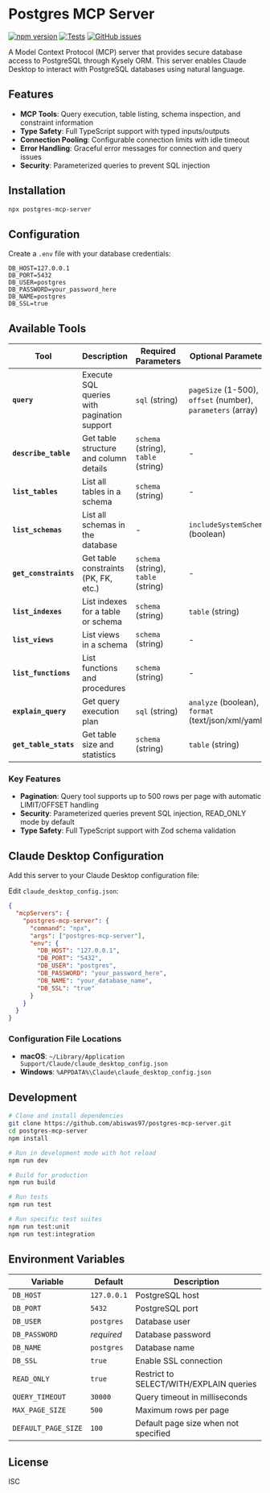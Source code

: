 # Postgres MCP Server

[![npm version](https://badge.fury.io/js/postgres-mcp-server.svg)](https://www.npmjs.com/package/postgres-mcp-server)
[![Tests](https://github.com/abiswas97/postgres-mcp-server/actions/workflows/test.yml/badge.svg)](https://github.com/abiswas97/postgres-mcp-server/actions/workflows/test.yml)
[![GitHub issues](https://img.shields.io/github/issues/abiswas97/postgres-mcp-server)](https://github.com/abiswas97/postgres-mcp-server/issues)

A Model Context Protocol (MCP) server that provides secure database access to PostgreSQL through Kysely ORM. This server enables Claude Desktop to interact with PostgreSQL databases using natural language.

## Features

- **MCP Tools**: Query execution, table listing, schema inspection, and constraint information
- **Type Safety**: Full TypeScript support with typed inputs/outputs
- **Connection Pooling**: Configurable connection limits with idle timeout
- **Error Handling**: Graceful error messages for connection and query issues
- **Security**: Parameterized queries to prevent SQL injection

## Installation

```bash
npx postgres-mcp-server
```

## Configuration

Create a `.env` file with your database credentials:

```env
DB_HOST=127.0.0.1
DB_PORT=5432
DB_USER=postgres
DB_PASSWORD=your_password_here
DB_NAME=postgres
DB_SSL=true
```

## Available Tools

| Tool                  | Description                                 | Required Parameters                 | Optional Parameters                                         |
| --------------------- | ------------------------------------------- | ----------------------------------- | ----------------------------------------------------------- |
| **`query`**           | Execute SQL queries with pagination support | `sql` (string)                      | `pageSize` (1-500), `offset` (number), `parameters` (array) |
| **`describe_table`**  | Get table structure and column details      | `schema` (string), `table` (string) | -                                                           |
| **`list_tables`**     | List all tables in a schema                 | `schema` (string)                   | -                                                           |
| **`list_schemas`**    | List all schemas in the database            | -                                   | `includeSystemSchemas` (boolean)                            |
| **`get_constraints`** | Get table constraints (PK, FK, etc.)        | `schema` (string), `table` (string) | -                                                           |
| **`list_indexes`**    | List indexes for a table or schema          | `schema` (string)                   | `table` (string)                                            |
| **`list_views`**      | List views in a schema                      | `schema` (string)                   | -                                                           |
| **`list_functions`**  | List functions and procedures               | `schema` (string)                   | -                                                           |
| **`explain_query`**   | Get query execution plan                    | `sql` (string)                      | `analyze` (boolean), `format` (text/json/xml/yaml)          |
| **`get_table_stats`** | Get table size and statistics               | `schema` (string)                   | `table` (string)                                            |

### Key Features

- **Pagination**: Query tool supports up to 500 rows per page with automatic LIMIT/OFFSET handling
- **Security**: Parameterized queries prevent SQL injection, READ_ONLY mode by default
- **Type Safety**: Full TypeScript support with Zod schema validation

## Claude Desktop Configuration

Add this server to your Claude Desktop configuration file:

Edit `claude_desktop_config.json`:

```json
{
  "mcpServers": {
    "postgres-mcp-server": {
      "command": "npx",
      "args": ["postgres-mcp-server"],
      "env": {
        "DB_HOST": "127.0.0.1",
        "DB_PORT": "5432",
        "DB_USER": "postgres",
        "DB_PASSWORD": "your_password_here",
        "DB_NAME": "your_database_name",
        "DB_SSL": "true"
      }
    }
  }
}
```

### Configuration File Locations

- **macOS**: `~/Library/Application Support/Claude/claude_desktop_config.json`
- **Windows**: `%APPDATA%\Claude\claude_desktop_config.json`

## Development

```bash
# Clone and install dependencies
git clone https://github.com/abiswas97/postgres-mcp-server.git
cd postgres-mcp-server
npm install

# Run in development mode with hot reload
npm run dev

# Build for production
npm run build

# Run tests
npm run test

# Run specific test suites
npm run test:unit
npm run test:integration
```

## Environment Variables

| Variable            | Default     | Description                             |
| ------------------- | ----------- | --------------------------------------- |
| `DB_HOST`           | `127.0.0.1` | PostgreSQL host                         |
| `DB_PORT`           | `5432`      | PostgreSQL port                         |
| `DB_USER`           | `postgres`  | Database user                           |
| `DB_PASSWORD`       | _required_  | Database password                       |
| `DB_NAME`           | `postgres`  | Database name                           |
| `DB_SSL`            | `true`      | Enable SSL connection                   |
| `READ_ONLY`         | `true`      | Restrict to SELECT/WITH/EXPLAIN queries |
| `QUERY_TIMEOUT`     | `30000`     | Query timeout in milliseconds           |
| `MAX_PAGE_SIZE`     | `500`       | Maximum rows per page                   |
| `DEFAULT_PAGE_SIZE` | `100`       | Default page size when not specified    |

## License

ISC
